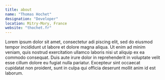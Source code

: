 ```yaml
---
title: about
name: "Thomas Hochet"
designation: "Developer"
location: Mitry-Mory, France
website: "thochet.fr"
---
```


Lorem ipsum dolor sit amet, consectetur adi piscing elit, sed do eiusmod tempor incididunt ut labore et dolore magna aliqua. Ut enim ad minim veniam, quis nostrud exercitation ullamco laboris nisi ut aliquip ex ea commodo consequat. Duis aute irure dolor in reprehenderit in voluptate velit esse cillum dolore eu fugiat nulla pariatur. Excepteur sint occaecat cupidatat non proident, sunt in culpa qui officia deserunt mollit anim id est laborum.
